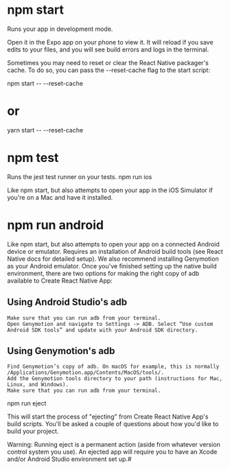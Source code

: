 # npm start

Runs your app in development mode.

Open it in the Expo app on your phone to view it. It will reload if you save edits to your files, and you will see build errors and logs in the terminal.

Sometimes you may need to reset or clear the React Native packager's cache. To do so, you can pass the --reset-cache flag to the start script:

npm start -- --reset-cache
# or
yarn start -- --reset-cache

# npm test

Runs the jest test runner on your tests.
npm run ios

Like npm start, but also attempts to open your app in the iOS Simulator if you're on a Mac and have it installed.
# npm run android

Like npm start, but also attempts to open your app on a connected Android device or emulator. Requires an installation of Android build tools (see React Native docs for detailed setup). We also recommend installing Genymotion as your Android emulator. Once you've finished setting up the native build environment, there are two options for making the right copy of adb available to Create React Native App:
## Using Android Studio's adb

    Make sure that you can run adb from your terminal.
    Open Genymotion and navigate to Settings -> ADB. Select “Use custom Android SDK tools” and update with your Android SDK directory.

## Using Genymotion's adb

    Find Genymotion’s copy of adb. On macOS for example, this is normally /Applications/Genymotion.app/Contents/MacOS/tools/.
    Add the Genymotion tools directory to your path (instructions for Mac, Linux, and Windows).
    Make sure that you can run adb from your terminal.

npm run eject

This will start the process of "ejecting" from Create React Native App's build scripts. You'll be asked a couple of questions about how you'd like to build your project.

Warning: Running eject is a permanent action (aside from whatever version control system you use). An ejected app will require you to have an Xcode and/or Android Studio environment set up.#
